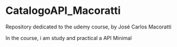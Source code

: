# CatalogoAPI_Macoratti
Repository dedicated to the udemy course, by José Carlos Macoratti

In the course, i am study and practical a API Minimal
